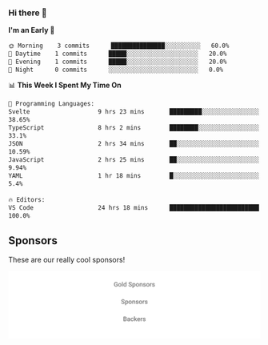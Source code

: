 ### Hi there 👋

<!--
**alexanderniebuhr/alexanderniebuhr** is a ✨ _special_ ✨ repository because its `README.md` (this file) appears on your GitHub profile.

Here are some ideas to get you started:

- 🔭 I’m currently working on ...
- 🌱 I’m currently learning ...
- 👯 I’m looking to collaborate on ...
- 🤔 I’m looking for help with ...
- 💬 Ask me about ...
- 📫 How to reach me: ...
- 😄 Pronouns: ...
- ⚡ Fun fact: ...
-->

<!--START_SECTION:waka-->
**I'm an Early 🐤** 

```text
🌞 Morning    3 commits      ███████████████░░░░░░░░░░   60.0% 
🌆 Daytime    1 commits      █████░░░░░░░░░░░░░░░░░░░░   20.0% 
🌃 Evening    1 commits      █████░░░░░░░░░░░░░░░░░░░░   20.0% 
🌙 Night      0 commits      ░░░░░░░░░░░░░░░░░░░░░░░░░   0.0%

```


📊 **This Week I Spent My Time On** 

```text
💬 Programming Languages: 
Svelte                   9 hrs 23 mins       █████████░░░░░░░░░░░░░░░░   38.65% 
TypeScript               8 hrs 2 mins        ████████░░░░░░░░░░░░░░░░░   33.1% 
JSON                     2 hrs 34 mins       ██░░░░░░░░░░░░░░░░░░░░░░░   10.59% 
JavaScript               2 hrs 25 mins       ██░░░░░░░░░░░░░░░░░░░░░░░   9.94% 
YAML                     1 hr 18 mins        █░░░░░░░░░░░░░░░░░░░░░░░░   5.4%

🔥 Editors: 
VS Code                  24 hrs 18 mins      █████████████████████████   100.0%

```


<!--END_SECTION:waka-->

## Sponsors

These are our really cool sponsors!

<!-- sponsors -->

<!-- sponsors -->

<p align="center">
  <a href="https://github.com/sponsors/alexanderniebuhr">
    <img src='./sponsors.svg'/>
  </a>
</p>

